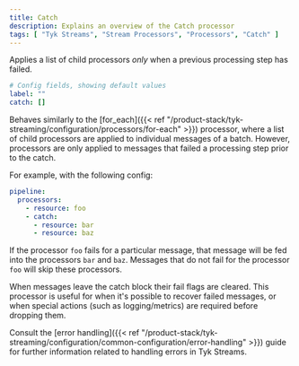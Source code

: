 ```yaml
---
title: Catch
description: Explains an overview of the Catch processor
tags: [ "Tyk Streams", "Stream Processors", "Processors", "Catch" ]
---
```


Applies a list of child processors _only_ when a previous processing step has failed.

```yml
# Config fields, showing default values
label: ""
catch: []
```

Behaves similarly to the [for_each]({{< ref "/product-stack/tyk-streaming/configuration/processors/for-each" >}}) processor, where a list of child processors are applied to individual messages of a batch. However, processors are only applied to messages that failed a processing step prior to the catch.

For example, with the following config:

```yaml
pipeline:
  processors:
    - resource: foo
    - catch:
      - resource: bar
      - resource: baz
```

If the processor `foo` fails for a particular message, that message will be fed into the processors `bar` and `baz`. Messages that do not fail for the processor `foo` will skip these processors.

When messages leave the catch block their fail flags are cleared. This processor is useful for when it's possible to recover failed messages, or when special actions (such as logging/metrics) are required before dropping them.

Consult the [error handling]({{< ref "/product-stack/tyk-streaming/configuration/common-configuration/error-handling" >}}) guide for further information related to handling errors in Tyk Streams.

